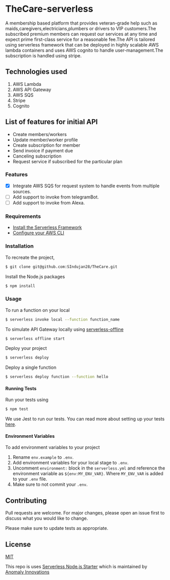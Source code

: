 # TheCare-serverless
A membership based platform that provides veteran-grade help such as maids,caregivers,electricians,plumbers or drivers to VIP customers.The subscribed premium members can request our services at any time and expect prime first-class service for a reasonable fee.The API is tailored using serverless framework that can be deployed in highly scalable AWS lambda containers and uses AWS cognito to handle user-management.The subscription is handled using stripe.

## Technologies used
1. AWS Lambda
2. AWS API Gateway
3. AWS SQS
4. Stripe
5. Cognito

## List of features for initial API
  * Create members/workers
  * Update member/worker profile
  * Create subscription for member
  * Send invoice if payment due
  * Canceling subscription
  * Request service if subscribed for the particular plan

### Features
  - [x] Integrate AWS SQS for request system to handle events from multiple sources.
  - [ ] Add support to invoke from telegramBot.
  - [ ] Add support to invoke from Alexa.

### Requirements

- [Install the Serverless Framework](https://serverless.com/framework/docs/providers/aws/guide/installation/)
- [Configure your AWS CLI](https://serverless.com/framework/docs/providers/aws/guide/credentials/)

### Installation

To recreate the project,

``` bash
$ git clone git@github.com:SIndujan28/TheCare.git
```

Install the Node.js packages

``` bash
$ npm install
```

### Usage

To run a function on your local

``` bash
$ serverless invoke local --function function_name
```

To simulate API Gateway locally using [serverless-offline](https://github.com/dherault/serverless-offline)

``` bash
$ serverless offline start
```

Deploy your project

``` bash
$ serverless deploy
```

Deploy a single function

``` bash
$ serverless deploy function --function hello
```

#### Running Tests

Run your tests using

``` bash
$ npm test
```

We use Jest to run our tests. You can read more about setting up your tests [here](https://facebook.github.io/jest/docs/en/getting-started.html#content).

#### Environment Variables

To add environment variables to your project

1. Rename `env.example` to `.env`.
2. Add environment variables for your local stage to `.env`.
3. Uncomment `environment:` block in the `serverless.yml` and reference the environment variable as `${env:MY_ENV_VAR}`. Where `MY_ENV_VAR` is added to your `.env` file.
4. Make sure to not commit your `.env`.

## Contributing
Pull requests are welcome. For major changes, please open an issue first to discuss what you would like to change.

Please make sure to update tests as appropriate.

## License
[MIT](https://choosealicense.com/licenses/mit/)

This repo is uses  [Serverless Node.js Starter](https://github.com/AnomalyInnovations/serverless-nodejs-starter) which is maintained by [Anomaly Innovations](https://anoma.ly)
